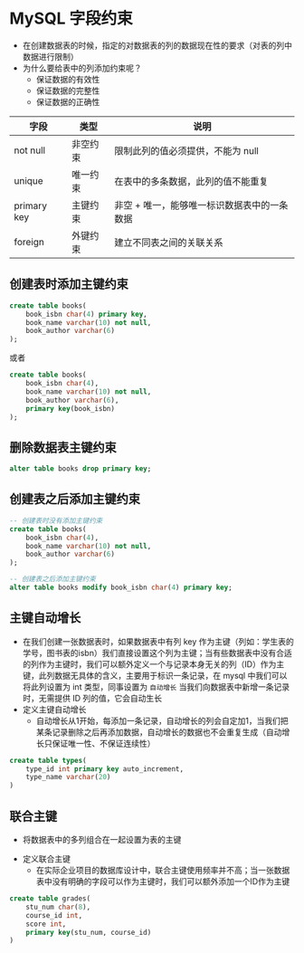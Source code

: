 # MySQL 字段约束
- 在创建数据表的时候，指定的对数据表的列的数据现在性的要求（对表的列中数据进行限制）
- 为什么要给表中的列添加约束呢？
    - 保证数据的有效性
    - 保证数据的完整性
    - 保证数据的正确性

| 字段     | 类型     | 说明                                        |
| -------- | -------- | ------------------------------------------- |
| not null | 非空约束 | 限制此列的值必须提供，不能为 null           |
| unique   | 唯一约束 | 在表中的多条数据，此列的值不能重复          |
| primary key  | 主键约束 | 非空 + 唯一，能够唯一标识数据表中的一条数据 |
| foreign  | 外键约束 | 建立不同表之间的关联关系                    |

## 创建表时添加主键约束
``` sql
create table books(
    book_isbn char(4) primary key,
    book_name varchar(10) not null,
    book_author varchar(6)
);
```
或者
``` sql
create table books(
    book_isbn char(4),
    book_name varchar(10) not null,
    book_author varchar(6),
    primary key(book_isbn)
);
```

## 删除数据表主键约束
``` sql
alter table books drop primary key;
```

## 创建表之后添加主键约束
``` sql
-- 创建表时没有添加主键约束
create table books(
    book_isbn char(4),
    book_name varchar(10) not null,
    book_author varchar(6)
);

-- 创建表之后添加主键约束
alter table books modify book_isbn char(4) primary key;
```

## 主键自动增长
- 在我们创建一张数据表时，如果数据表中有列 key 作为主键（列如：学生表的学号，图书表的isbn）我们直接设置这个列为主键；当有些数据表中没有合适的列作为主键时，我们可以额外定义一个与记录本身无关的列（ID）作为主键，此列数据无具体的含义，主要用于标识一条记录，在 mysql 中我们可以将此列设置为 int 类型，同事设置为 `自动增长` 当我们向数据表中新增一条记录时，无需提供 ID 列的值，它会自动生长
- 定义主键自动增长
    - 自动增长从1开始，每添加一条记录，自动增长的列会自定加1，当我们把某条记录删除之后再添加数据，自动增长的数据也不会重复生成（自动增长只保证唯一性、不保证连续性）
``` sql
create table types(
    type_id int primary key auto_increment,
    type_name varchar(20)
)
```

## 联合主键
- 将数据表中的多列组合在一起设置为表的主键
<zoom-img src="/sql-table-2.jpg" />

- 定义联合主键
    - 在实际企业项目的数据库设计中，联合主键使用频率并不高；当一张数据表中没有明确的字段可以作为主键时，我们可以额外添加一个ID作为主键
``` sql
create table grades(
    stu_num char(8),
    course_id int,
    score int,
    primary key(stu_num, course_id)
)
```